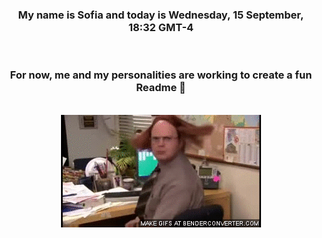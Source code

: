 


<div align="center">
<h3 >My name is Sofia and today is Wednesday, 15 September, 18:32 GMT-4</h3><br>
<h3 >For now, me and my personalities are working to create a fun Readme 👋
</h3><br>
<img src='img/dwight.gif' alt='working...'/>
</div>
